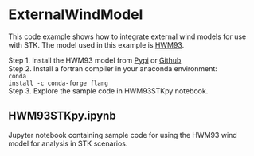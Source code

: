 # ExternalWindModel

This code example shows how to integrate external wind models for use with STK. The model used in this example is [HWM93](https://ccmc.gsfc.nasa.gov/modelweb/atmos/hwm.html).

Step 1. Install the HWM93 model from [Pypi](https://pypi.org/project/hwm93/) or [Github](https://github.com/space-physics/hwm93) <br>
Step 2. Install a fortran compiler in your anaconda environment:<br>
<code>conda install -c conda-forge flang</code><br>
Step 3. Explore the sample code in HWM93STKpy notebook. 

## HWM93STKpy.ipynb
Jupyter notebook containing sample code for using the HWM93 wind model for analysis in STK scenarios. 